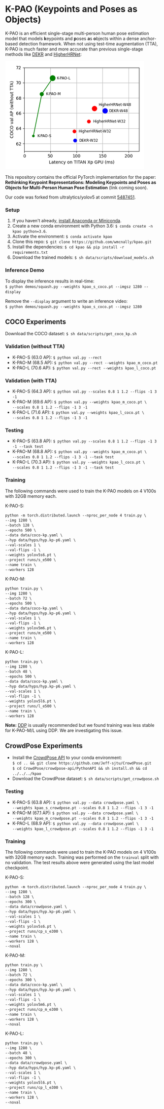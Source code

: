 # K-PAO (Keypoints and Poses as Objects)

K-PAO is an efficient single-stage multi-person human pose estimation model that models 
**k**eypoints and **p**oses **a**s **o**bjects within a dense anchor-based detection framework. 
When not using test-time augmentation (TTA), K-PAO is much faster and more accurate than 
previous single-stage methods like [DEKR](https://github.com/HRNet/DEKR) 
and [HigherHRNet](https://github.com/HRNet/HigherHRNet-Human-Pose-Estimation): <br>

![alt text](./res/accuracy_latency.png)

This repository contains the official PyTorch implementation for the paper: <br>
**Rethinking Keypoint Representations: Modeling Keypoints and Poses as Objects for Multi-Person Human Pose Estimation** (link coming soon).

Our code was forked from ultralytics/yolov5 at commit [5487451](https://github.com/ultralytics/yolov5/tree/5487451).

### Setup
1. If you haven't already, [install Anaconda or Miniconda](https://docs.conda.io/projects/conda/en/latest/user-guide/install/index.html).
2. Create a new conda environment with Python 3.6: `$ conda create -n kpao python=3.6`.
3. Activate the environment: `$ conda activate kpao`
4. Clone this repo: `$ git clone https://github.com/wmcnally/kpao.git`
5. Install the dependencies: `$ cd kpao && pip install -r requirements.txt`
6. Download the trained models: `$ sh data/scripts/download_models.sh`

### Inference Demo
To display the inference results in real-time: <br> 
`$ python demos/squash.py --weights kpao_s_coco.pt --imgsz 1280 --display`

Remove the `--display` argument to write an inference video: <br>
`$ python demos/squash.py --weights kpao_s_coco.pt --imgsz 1280` <br>

## COCO Experiments
Download the COCO dataset:  `$ sh data/scripts/get_coco_kp.sh`

### Validation (without TTA)
- K-PAO-S (63.0 AP): `$ python val.py --rect`
- K-PAO-M (68.5 AP): `$ python val.py --rect --weights kpao_m_coco.pt`
- K-PAO-L (70.6 AP): `$ python val.py --rect --weights kpao_l_coco.pt`

### Validation (with TTA)
- K-PAO-S (64.3 AP): `$ python val.py --scales 0.8 1 1.2 --flips -1 3 -1`
- K-PAO-M (69.6 AP): `$ python val.py --weights kpao_m_coco.pt \ `<br>
`--scales 0.8 1 1.2 --flips -1 3 -1` 
- K-PAO-L (71.6 AP): `$ python val.py --weights kpao_l_coco.pt \ `<br>
`--scales 0.8 1 1.2 --flips -1 3 -1` 

### Testing
- K-PAO-S (63.8 AP): `$ python val.py --scales 0.8 1 1.2 --flips -1 3 -1 --task test` 
- K-PAO-M (68.8 AP): `$ python val.py --weights kpao_m_coco.pt \ `<br>
`--scales 0.8 1 1.2 --flips -1 3 -1 --task test` 
- K-PAO-L (70.3 AP): `$ python val.py --weights kpao_l_coco.pt \ `<br>
`--scales 0.8 1 1.2 --flips -1 3 -1 --task test` 


### Training
The following commands were used to train the K-PAO models on 4 V100s with 32GB memory each.

K-PAO-S:
```
python -m torch.distributed.launch --nproc_per_node 4 train.py \
--img 1280 \
--batch 128 \
--epochs 500 \
--data data/coco-kp.yaml \
--hyp data/hyps/hyp.kp-p6.yaml \
--val-scales 1 \
--val-flips -1 \
--weights yolov5s6.pt \
--project runs/s_e500 \
--name train \
--workers 128
```

K-PAO-M:
```
python train.py \
--img 1280 \
--batch 72 \
--epochs 500 \
--data data/coco-kp.yaml \
--hyp data/hyps/hyp.kp-p6.yaml \
--val-scales 1 \
--val-flips -1 \
--weights yolov5m6.pt \
--project runs/m_e500 \
--name train \
--workers 128
```

K-PAO-L:
```
python train.py \
--img 1280 \
--batch 48 \
--epochs 500 \
--data data/coco-kp.yaml \
--hyp data/hyps/hyp.kp-p6.yaml \
--val-scales 1 \
--val-flips -1 \
--weights yolov5l6.pt \
--project runs/l_e500 \
--name train \
--workers 128
```

**Note:** [DDP](https://pytorch.org/tutorials/intermediate/ddp_tutorial.html) is usually recommended but we found training was less stable for K-PAO-M/L using DDP. We are investigating this issue.

## CrowdPose Experiments
- Install the [CrowdPose API](https://github.com/Jeff-sjtu/CrowdPose/tree/master/crowdpose-api) to your conda environment: <br>
`$ cd .. && git clone https://github.com/Jeff-sjtu/CrowdPose.git` <br>
`$ cd CrowdPose/crowdpose-api/PythonAPI && sh install.sh && cd ../../../kpao`
- Download the CrowdPose dataset:  `$ sh data/scripts/get_crowdpose.sh`

### Testing
- K-PAO-S (63.8 AP): `$ python val.py --data crowdpose.yaml \ `<br>
`--weights kpao_s_crowdpose.pt --scales 0.8 1 1.2 --flips -1 3 -1` 
- K-PAO-M (67.1 AP): `$ python val.py --data crowdpose.yaml \ `<br>
`--weights kpao_m_crowdpose.pt --scales 0.8 1 1.2 --flips -1 3 -1`
- K-PAO-L (68.9 AP): `$ python val.py --data crowdpose.yaml \ `<br>
`--weights kpao_l_crowdpose.pt --scales 0.8 1 1.2 --flips -1 3 -1`

### Training
The following commands were used to train the K-PAO models on 4 V100s with 32GB memory each. 
Training was performed on the `trainval` split with no validation. 
The test results above were generated using the last model checkpoint.

K-PAO-S:
```
python -m torch.distributed.launch --nproc_per_node 4 train.py \
--img 1280 \
--batch 128 \
--epochs 300 \
--data data/crowdpose.yaml \
--hyp data/hyps/hyp.kp-p6.yaml \
--val-scales 1 \
--val-flips -1 \
--weights yolov5s6.pt \
--project runs/cp_s_e300 \
--name train \
--workers 128 \
--noval
```
K-PAO-M:
```
python train.py \
--img 1280 \
--batch 72 \
--epochs 300 \
--data data/coco-kp.yaml \
--hyp data/hyps/hyp.kp-p6.yaml \
--val-scales 1 \
--val-flips -1 \
--weights yolov5m6.pt \
--project runs/cp_m_e300 \
--name train \
--workers 128 \
--noval
```
K-PAO-L:
```
python train.py \
--img 1280 \
--batch 48 \
--epochs 300 \
--data data/crowdpose.yaml \
--hyp data/hyps/hyp.kp-p6.yaml \
--val-scales 1 \
--val-flips -1 \
--weights yolov5l6.pt \
--project runs/cp_l_e300 \
--name train \
--workers 128 \
--noval
```